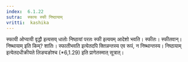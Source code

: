 ```yaml
---
index:  6.1.22
sutra:  स्फायः स्फी निष्ठायाम्
vritti:  kashika 
---
```


स्फायी ओप्यायी वृद्धौ इत्यसय् धातोः निष्ठायां परतः स्फी इत्ययम् आदेशो भवति। स्फीतः। स्फीतवान्। निष्थायाम् इति किम्? शातिः। स्फातीभवति इत्येतदपि क्तिन्नन्तस्य एव रूपं, न निष्थान्तस्य। निष्ठायाम् इत्येतदधीक्रीयते लिङ्यङोश्च (*6,1.29) इति प्रागेतस्मात् सूत्रात्।

